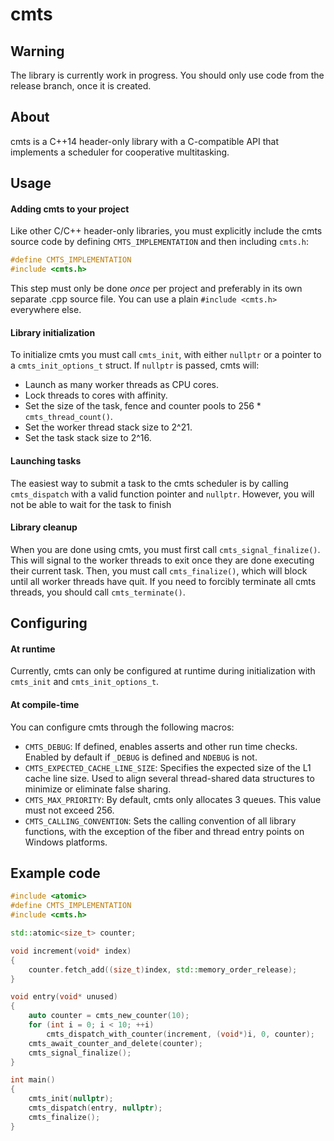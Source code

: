 # cmts
## Warning
The library is currently work in progress. You should only use code from the release branch, once it is created.
## About
cmts is a C++14 header-only library with a C-compatible API that implements a scheduler for cooperative multitasking.
## Usage
#### Adding cmts to your project
Like other C/C++ header-only libraries, you must explicitly include the cmts source code by defining `CMTS_IMPLEMENTATION` and then including `cmts.h`:
```cpp
#define CMTS_IMPLEMENTATION
#include <cmts.h>
```
This step must only be done *once* per project and preferably in its own separate .cpp source file. You can use a plain `#include <cmts.h>` everywhere else.
#### Library initialization
To initialize cmts you must call `cmts_init`, with either `nullptr` or a pointer to a `cmts_init_options_t` struct. If `nullptr` is passed, cmts will:
- Launch as many worker threads as CPU cores.
- Lock threads to cores with affinity.
- Set the size of the task, fence and counter pools to 256 * `cmts_thread_count()`.
- Set the worker thread stack size to 2^21.
- Set the task stack size to 2^16.
#### Launching tasks
The easiest way to submit a task to the cmts scheduler is by calling `cmts_dispatch` with a valid function pointer and `nullptr`.
However, you will not be able to wait for the task to finish
#### Library cleanup
When you are done using cmts, you must first call `cmts_signal_finalize()`.
This will signal to the worker threads to exit once they are done executing their current task. Then, you must call `cmts_finalize()`, which will block until all worker threads have quit.
If you need to forcibly terminate all cmts threads, you should call `cmts_terminate()`.
## Configuring
#### At runtime
Currently, cmts can only be configured at runtime during initialization with `cmts_init` and `cmts_init_options_t`.
#### At compile-time
You can configure cmts through the following macros:
- `CMTS_DEBUG`: If defined, enables asserts and other run time checks. Enabled by default if `_DEBUG` is defined and `NDEBUG` is not.
- `CMTS_EXPECTED_CACHE_LINE_SIZE`: Specifies the expected size of the L1 cache line size. Used to align several thread-shared data structures to minimize or eliminate false sharing.
- `CMTS_MAX_PRIORITY`: By default, cmts only allocates 3 queues. This value must not exceed 256.
- `CMTS_CALLING_CONVENTION`: Sets the calling convention of all library functions, with the exception of the fiber and thread entry points on Windows platforms.
## Example code
```cpp
#include <atomic>
#define CMTS_IMPLEMENTATION
#include <cmts.h>

std::atomic<size_t> counter;

void increment(void* index)
{
    counter.fetch_add((size_t)index, std::memory_order_release);
}

void entry(void* unused)
{
    auto counter = cmts_new_counter(10);
    for (int i = 0; i < 10; ++i)
        cmts_dispatch_with_counter(increment, (void*)i, 0, counter);
    cmts_await_counter_and_delete(counter);
    cmts_signal_finalize();
}

int main()
{
    cmts_init(nullptr);
    cmts_dispatch(entry, nullptr);
    cmts_finalize();
}
```

